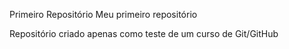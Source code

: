 Primeiro Repositório
Meu primeiro repositório

Repositório criado apenas como teste de um curso de Git/GitHub